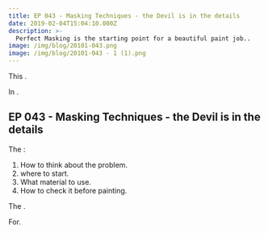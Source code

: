 ```yaml
---
title: EP 043 - Masking Techniques - the Devil is in the details
date: 2019-02-04T15:04:10.000Z
description: >-
  Perfect Masking is the starting point for a beautiful paint job..
image: /img/blog/20101-043.png
image: /img/blog/20101-043 - 1 (1).png
---
```


This .

In .

## EP 043 - Masking Techniques - the Devil is in the details

The :

1. How to think about the problem.
2. where to start.
3. What material to use.
4. How to check it before painting.

The .

For.
